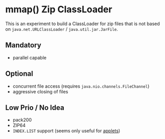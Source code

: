 mmap() Zip ClassLoader
======================

This is an experiment to build a ClassLoader for zip files that is not based on `java.net.URLClassLoader` / `java.util.jar.JarFile`.

Mandatory
---------
* parallel capable

Optional
--------
* concurrent file access (requires `java.nio.channels.FileChannel`)
* aggressive closing of files

Low Prio / No Idea
------------------
* pack200
* ZIP64
* `INDEX.LIST` support (seems only useful for [applets](http://docs.oracle.com/javase/7/docs/technotes/guides/jar/jar.html#JAR%20Index))

